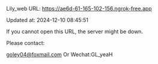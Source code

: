Lily_web URL: https://ae6d-61-165-102-156.ngrok-free.app

Updated at: 2024-12-10 08:45:51

If you cannot open this URL, the server might be down.

Please contact: 

goley04@foxmail.com Or Wechat:GL_yeaH